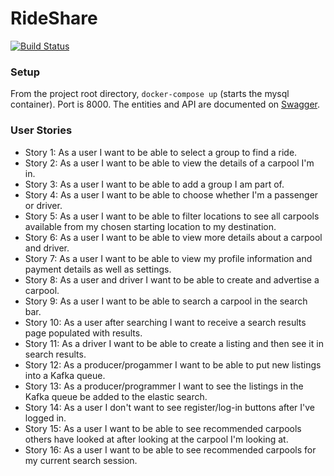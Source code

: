 # RideShare

[![Build Status](https://travis-ci.org/bryanchen18/marketplace.png?branch=master)](https://travis-ci.org/bryanchen18/marketplace)

### Setup
From the project root directory, `docker-compose up` (starts the mysql container). Port is 8000.
The entities and API are documented on [Swagger](https://app.swaggerhub.com/apis/bryanchen18/rideshare-api/1.0.0).

### User Stories
- Story 1: As a user I want to be able to select a group to find a ride.
- Story 2: As a user I want to be able to view the details of a carpool I'm in.
- Story 3: As a user I want to be able to add a group I am part of. 
- Story 4: As a user I want to be able to choose whether I'm a passenger or driver. 
- Story 5: As a user I want to be able to filter locations to see all carpools available from my chosen starting location to my destination.
- Story 6: As a user I want to be able to view more details about a carpool and driver. 
- Story 7: As a user I want to be able to view my profile information and payment details as well as settings. 
- Story 8: As a user and driver I want to be able to create and advertise a carpool.
- Story 9: As a user I want to be able to search a carpool in the search bar.
- Story 10: As a user after searching I want to receive a search results page populated with results.
- Story 11: As a driver I want to be able to create a listing and then see it in search results.
- Story 12: As a producer/progammer I want to be able to put new listings into a Kafka queue.
- Story 13: As a producer/programmer I want to see the listings in the Kafka queue be added to the elastic search.
- Story 14: As a user I don't want to see register/log-in buttons after I've logged in.
- Story 15: As a user I want to be able to see recommended carpools others have looked at after looking at the carpool I'm looking at.
- Story 16: As a user I want to be able to see recommended carpools for my current search session.